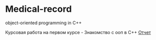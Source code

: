 # Medical-record
object-oriented programming in C++

Курсовая работа на первом курсе - Знакомство с ооп в С++
[Отчет](https://github.com/GoreevArtem/Medical-record/blob/main/Отчет%20по%20курсовой%20работе.pdf)
